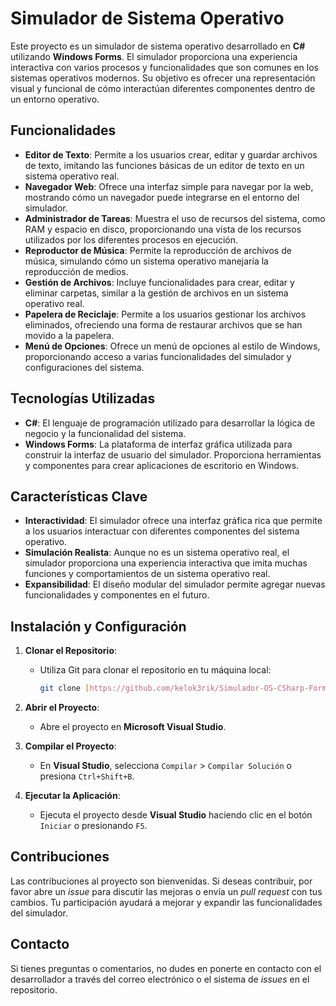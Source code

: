 # Simulador de Sistema Operativo

Este proyecto es un simulador de sistema operativo desarrollado en **C#** utilizando **Windows Forms**. El simulador proporciona una experiencia interactiva con varios procesos y funcionalidades que son comunes en los sistemas operativos modernos. Su objetivo es ofrecer una representación visual y funcional de cómo interactúan diferentes componentes dentro de un entorno operativo.

## Funcionalidades

- **Editor de Texto**: Permite a los usuarios crear, editar y guardar archivos de texto, imitando las funciones básicas de un editor de texto en un sistema operativo real.
- **Navegador Web**: Ofrece una interfaz simple para navegar por la web, mostrando cómo un navegador puede integrarse en el entorno del simulador.
- **Administrador de Tareas**: Muestra el uso de recursos del sistema, como RAM y espacio en disco, proporcionando una vista de los recursos utilizados por los diferentes procesos en ejecución.
- **Reproductor de Música**: Permite la reproducción de archivos de música, simulando cómo un sistema operativo manejaría la reproducción de medios.
- **Gestión de Archivos**: Incluye funcionalidades para crear, editar y eliminar carpetas, similar a la gestión de archivos en un sistema operativo real.
- **Papelera de Reciclaje**: Permite a los usuarios gestionar los archivos eliminados, ofreciendo una forma de restaurar archivos que se han movido a la papelera.
- **Menú de Opciones**: Ofrece un menú de opciones al estilo de Windows, proporcionando acceso a varias funcionalidades del simulador y configuraciones del sistema.

## Tecnologías Utilizadas

- **C#**: El lenguaje de programación utilizado para desarrollar la lógica de negocio y la funcionalidad del sistema.
- **Windows Forms**: La plataforma de interfaz gráfica utilizada para construir la interfaz de usuario del simulador. Proporciona herramientas y componentes para crear aplicaciones de escritorio en Windows.

## Características Clave

- **Interactividad**: El simulador ofrece una interfaz gráfica rica que permite a los usuarios interactuar con diferentes componentes del sistema operativo.
- **Simulación Realista**: Aunque no es un sistema operativo real, el simulador proporciona una experiencia interactiva que imita muchas funciones y comportamientos de un sistema operativo real.
- **Expansibilidad**: El diseño modular del simulador permite agregar nuevas funcionalidades y componentes en el futuro.

## Instalación y Configuración

1. **Clonar el Repositorio**:
   - Utiliza Git para clonar el repositorio en tu máquina local:
     ```bash
     git clone [https://github.com/kelok3rik/Simulador-OS-CSharp-Forms]
     ```

2. **Abrir el Proyecto**:
   - Abre el proyecto en **Microsoft Visual Studio**.

3. **Compilar el Proyecto**:
   - En **Visual Studio**, selecciona `Compilar` > `Compilar Solución` o presiona `Ctrl+Shift+B`.

4. **Ejecutar la Aplicación**:
   - Ejecuta el proyecto desde **Visual Studio** haciendo clic en el botón `Iniciar` o presionando `F5`.

## Contribuciones

Las contribuciones al proyecto son bienvenidas. Si deseas contribuir, por favor abre un *issue* para discutir las mejoras o envía un *pull request* con tus cambios. Tu participación ayudará a mejorar y expandir las funcionalidades del simulador.

## Contacto

Si tienes preguntas o comentarios, no dudes en ponerte en contacto con el desarrollador a través del correo electrónico o el sistema de *issues* en el repositorio.
